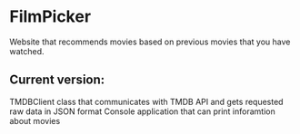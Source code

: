 # FilmPicker
Website that recommends movies based on previous movies that you have watched.

## Current version:
TMDBClient class that communicates with TMDB API and gets requested raw data in JSON format
Console application that can print inforamtion about movies
